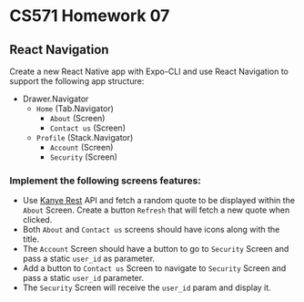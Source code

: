 # CS571 Homework 07
## React Navigation
Create a new React Native app with Expo-CLI and use React Navigation to support the following app structure:
* Drawer.Navigator
  * `Home` (Tab.Navigator)
    * `About` (Screen)
    * `Contact us` (Screen)
  * `Profile` (Stack.Navigator)
      * `Account` (Screen)
      * `Security` (Screen)
  
### Implement the following screens features:
* Use [Kanye Rest](https://kanye.rest/) API and fetch a random quote to be displayed within the `About` Screen. Create a button `Refresh` that will fetch a new quote when clicked.
* Both `About` and `Contact us` screens should have icons along with the title.
* The `Account` Screen should have a button to go to `Security` Screen and pass a static `user_id` as parameter. 
* Add a button to `Contact us` Screen to navigate to `Security` Screen and pass a static `user_id` parameter.
* The `Security` Screen will receive the `user_id` param and display it.

